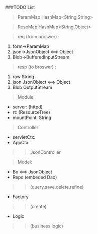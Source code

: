 ###TODO List

> ParamMap HashMap<String,String>

> RespMap HashMap<String,Object>

> req (from broswer) :  
1. form->ParamMap  
2. json->JsonObject <==> Object  
3. Blob->BufferedInputStream  

> resp (to broswer) :  
1. raw String  
2. json JsonObject <==> Object  
3. Blob OutputStream  


> Module:  
* server: (httpd)  
* rt: (ResourceTree)  
* mountPoint: String  

> Controller:  
* servletCtx:  
* AppCtx:  

>> JsonController

> Model:  
* Bo <==> JsonObject
* Repo (embeded Dao)  
>>(query,save,delete,refine)  
* Factory  
>>(create)  
* Logic  
>>(business logic)  




